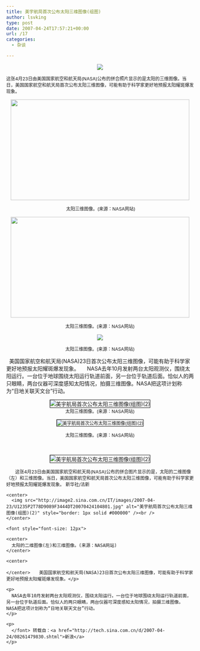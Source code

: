 ```yaml
---
title: 美宇航局首次公布太阳三维图像(组图)
author: lsvking
type: post
date: 2007-04-24T17:57:21+00:00
url: /17
categories:
  - 杂谈

---
```

<p style="text-align: center">
  <img src="http://image2.sina.com.cn/IT/ul/2007/0424/U1235P2DT20070424090830.jpg" />
</p>

<font></font><font style="font-size: 12px">这张4月23日由美国国家航空和航天局(NASA)公布的拼合照片显示的是太阳的三维图像。当日，美国国家航空和航天局首次公布太阳三维图像，可能有助于科学家更好地预报太阳耀斑爆发现象。</font>

<p style="text-align: center">
  <img src="http://image2.sina.com.cn/IT/ul/2007/0424/U1235P2DT20070424090903.jpg" height="270" width="480" />
</p>

<p align="center">
   <font></font><font style="font-size: 12px">太阳三维图像。(来源：NASA网站)</font>
</p>

<p align="center">
  <img src="http://image2.sina.com.cn/IT/ul/2007/0424/U1235P2DT20070424090912.jpg" height="270" width="480" />
</p>

<p align="center">
  <font style="font-size: 12px">太阳三维图像。(来源：NASA网站)</font>
</p>

<p align="center">
  <img src="http://image2.sina.com.cn/IT/ul/2007/0424/U1231P2DT20070424123511.jpg" />
</p>

<p align="center">
  <font style="font-size: 12px">太阳三维图像。(来源：NASA网站)</font>
</p>

<p align="left">
    美国国家航空和航天局(NASA)23日首次公布太阳三维图像，可能有助于科学家更好地预报太阳耀斑爆发现象。　　NASA去年10月发射两台太阳观测仪，围绕太阳运行。一台位于地球围绕太阳运行轨道前面，另一台位于轨道后面。恰似人的两只眼睛，两台仪器可深度感知太阳情况，拍摄三维图像。NASA把这项计划称为“日地关联天文台”行动。
</p>

<p align="center">
  <img src="http://image2.sina.com.cn/IT/ul/2007/0424/U1235P2DT20070424091048.jpg" alt="美宇航局首次公布太阳三维图像(组图)(2)" style="border: 1px solid #000000" /><br /> <font style="font-size: 12px">太阳三维图像。(来源：NASA网站)</font>
</p>

<p align="center">
  <font style="font-size: 12px"><img src="http://image2.sina.com.cn/IT/ul/2007/0424/U1235P2DT20070424091037.jpg" alt="美宇航局首次公布太阳三维图像(组图)(2)" style="border: 1px solid #000000" /><br /> </font><font style="font-size: 12px"> </font>
</p>

<p align="center">
  <font style="font-size: 12px"></font><font style="font-size: 12px">太阳三维图像。(来源：NASA网站)</font>
</p>

<p align="center">
  &nbsp;
</p>

<center>
  <img src="http://image2.sina.com.cn/IT/images/2007-04-23/U1235P2T78D9089F3443DT20070424104801.jpg" alt="美宇航局首次公布太阳三维图像(组图)(2)" style="border: 1px solid #000000" /><br /> <font style="font-size: 12px"> </font></p> 
  
  <p align="left">
    <font style="font-size: 12px">　　这张4月23日由美国国家航空和航天局(NASA)公布的拼合图片显示的是，太阳的二维图像（左）和三维图像。当日，美国国家航空和航天局首次公布太阳三维图像，可能有助于科学家更好地预报太阳耀斑爆发现象。 新华社/法新 </font>
  </p>
  
  <p>
    </center> 
    
    <center>
      <img src="http://image2.sina.com.cn/IT/images/2007-04-23/U1235P2T78D9089F3444DT20070424104801.jpg" alt="美宇航局首次公布太阳三维图像(组图)(2)" style="border: 1px solid #000000" /><br />
    </center>
    
    <font style="font-size: 12px"> 
    
    <center>
      太阳的二维图像(左)和三维图像。(来源：NASA网站)
    </center>
    
    <center>
       
    </center>　　美国国家航空和航天局(NASA)23日首次公布太阳三维图像，可能有助于科学家更好地预报太阳耀斑爆发现象。</p> 
    
    <p>
      NASA去年10月发射两台太阳观测仪，围绕太阳运行。一台位于地球围绕太阳运行轨道前面，另一台位于轨道后面。恰似人的两只眼睛，两台仪器可深度感知太阳情况，拍摄三维图像。NASA把这项计划称为“日地关联天文台”行动。
    </p>
    
    <p>
      </font> 转载自：<a href="http://tech.sina.com.cn/d/2007-04-24/08261479830.shtml">新浪</a>
    </p>